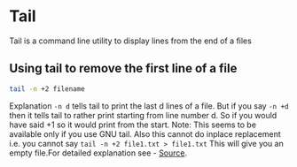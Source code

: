 # Tail

Tail is a command line utility to display lines from the end of a files


## Using tail to remove the first line of a file

```bash
tail -n +2 filename
```

Explanation
`-n d` tells tail to print the last d lines of a file.
But if you say `-n +d` then it tells tail to rather print starting from line number d. So if you would have said +1 so it would print from the start. 
Note: This seems to be available only if you use GNU tail. Also this cannot do inplace replacement i.e. you cannot say `tail -n +2 file1.txt > file1.txt` This will give you an empty file.For detailed explanation see - [Source](https://stackoverflow.com/a/339941). 

